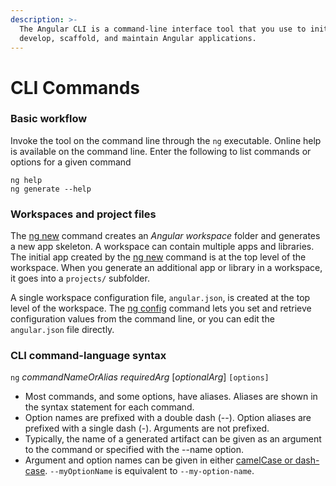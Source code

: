 ```yaml
---
description: >-
  The Angular CLI is a command-line interface tool that you use to initialize,
  develop, scaffold, and maintain Angular applications.
---
```


# CLI Commands

### Basic workflow <a href="#basic-workflow" id="basic-workflow"></a>

&#x20;Invoke the tool on the command line through the `ng` executable. Online help is available on the command line. Enter the following to list commands or options for a given command

```
ng help
ng generate --help
```

### Workspaces and project files <a href="#workspaces-and-project-files" id="workspaces-and-project-files"></a>

&#x20;The [ng new](https://angular.io/cli/new) command creates an _Angular workspace_ folder and generates a new app skeleton. A workspace can contain multiple apps and libraries. The initial app created by the [ng new](https://angular.io/cli/new) command is at the top level of the workspace. When you generate an additional app or library in a workspace, it goes into a `projects/` subfolder.

&#x20;A single workspace configuration file, `angular.json`, is created at the top level of the workspace.  The [ng config](https://angular.io/cli/config) command lets you set and retrieve configuration values from the command line, or you can edit the `angular.json` file directly.

### CLI command-language syntax <a href="#cli-command-language-syntax" id="cli-command-language-syntax"></a>

&#x20;`ng` _commandNameOrAlias_ _requiredArg_ \[_optionalArg_] `[options]`

* Most commands, and some options, have aliases. Aliases are shown in the syntax statement for each command.
* Option names are prefixed with a double dash (--). Option aliases are prefixed with a single dash (-). Arguments are not prefixed.
* Typically, the name of a generated artifact can be given as an argument to the command or specified with the --name option.
* Argument and option names can be given in either [camelCase or dash-case](https://angular.io/guide/glossary#case-types). `--myOptionName` is equivalent to `--my-option-name`.

